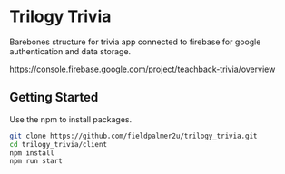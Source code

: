 # Trilogy Trivia

Barebones structure for trivia app connected to firebase for google authentication and data storage.

https://console.firebase.google.com/project/teachback-trivia/overview

## Getting Started

Use the npm to install packages.

```bash
git clone https://github.com/fieldpalmer2u/trilogy_trivia.git
cd trilogy_trivia/client
npm install
npm run start
```
